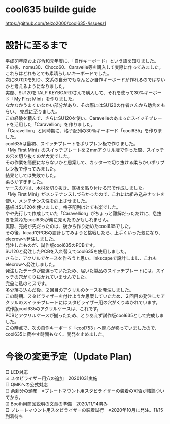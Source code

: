 # cool635 builde guide
https://github.com/telzo2000/cool635-/issues/1
# 設計に至るまで<br>
平成31年度および令和元年度に、「自作キーボード」という語を知りました。<br>
その後、nomu30、Choco60、Caravelle等を購入して実際に作ってみました。<br>
これらはどれもとても素晴らしいキーボードでした。<br>
次にSU120を知り、文系の自分でもなんとか自作キーボードが作れるのではないかと考えるようになりました。<br>
実際、SU120をTALP KEYBOARDさんで購入して、それを使って30%キーボード「My First Mini」を作りました。<br>
なかなかうまくいなかい部分があり、その際にはSU120の作者さんから助言をもらい、
完成に至りました。<br>
この経験を積んで、さらにSU120を使い、Caravelleのあまったスイッチプレートを活用した「Caravellion」を作りました。<br>
「Caravellion」と同時期に、格子配列の30％キーボード「cool635」を作りました。<br>
cool635は最初、スイッチプレートをポリプレン板で作りました。<br>
「My First Mini」のスイッチプレートを２mmアクリル版で作った際、スイッチの穴を切り抜くのが大変でした。<br>
その作業を簡便にならないかと思案して、カッターで切り抜ける柔らかいポリプレン板で作ってみました。<br>
結果としては失敗でした。<br>
柔らかすぎました。<br>
ケースの方は、木材を切り抜き、底板を貼り付ける形で作成しました。<br>
「My First Mini」がメンテナンスしづらかったので、これには組み込みナットを使い、メンテナンス性を向上させました。<br>
基板はSU120を使いました。格子配列はとても楽でした。<br>
やや先行して作成していた「Caravellion」がちょっと難解だっただけに、息抜きを兼ねたcool635が楽に見えたのかもしれません。<br>
実際、完成が先だったのは、後から作り始めたcool635でした。<br>
その後、kicadでPCBの設計してみようと挑戦したら、上手くいった気になり、elecrowへ発注しました。<br>
発注したものが、試作版cool635のPCBです。<br>
SU120と発注したPCBを入れ替えてcool635を使用しました。<br>
さらに、アクリルでケースを作ろうと思い、Inkscapeで設計しまし、これもelecrowへ発注しました。<br>
発注したデータが間違っていたため、届いた製品のスイッチプレートには、スイッチの穴がくり抜かれていませんでした。<br>
完全に私のミスです。<br>
多少落ち込んだ後、２回目のアクリルのケースを発注しました。<br>
この時期、スタビライザーを付けようか思案していたため、２回目の発注したアクリルのスイッチプレートにはスタビライザー用の穴がくりぬかれています。<br>
試作版cool635のアクリルケースは、これです。<br>
PCBとアクリルケースが揃ったため、とりあえず試作版cool635として完成しました。<br>
この時点で、次の自作キーボード「cool753」へ関心が移っていましたので、cool635に費やす時間もなく、開発を止めました。<br>

# 今後の変更予定（Update Plan)
□ LED対応<br>
☑︎ スタビライザー用穴の追加　20201031実施<br>
□ QMKへの公式対応<br>
□ 余剰分の頒布　※プレートマウント用スタビライザーの装着の可否が結論ついてから。<br>
☑︎ Booth用商品説明の文章の準備　2020/11/14済み<br>
□ プレートマウント用スタビライザーの装着試行　※2020年10月に発注。11/15到着待ち<br>

